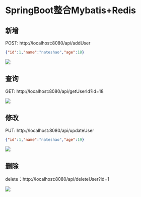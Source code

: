 # SpringBoot整合Mybatis+Redis
## 新增 
POST: http://localhost:8080/api/addUser

```json
{"id":1,"name":"nateshao","age":18}
```

![](https://gitee.com/nateshao/images/raw/master/img/20211223165145.png)


## 查询 
GET: http://localhost:8080/api/getUserId?id=18

![](https://gitee.com/nateshao/images/raw/master/img/20211223165215.png)

## 修改 

PUT: http://localhost:8080/api/updateUser

```json
{"id":1,"name":"nateshao","age":19}
```

![](https://gitee.com/nateshao/images/raw/master/img/20211223165304.png)




## 删除 
delete：http://localhost:8080/api/deleteUser?id=1

![](https://gitee.com/nateshao/images/raw/master/img/20211223165323.png)
